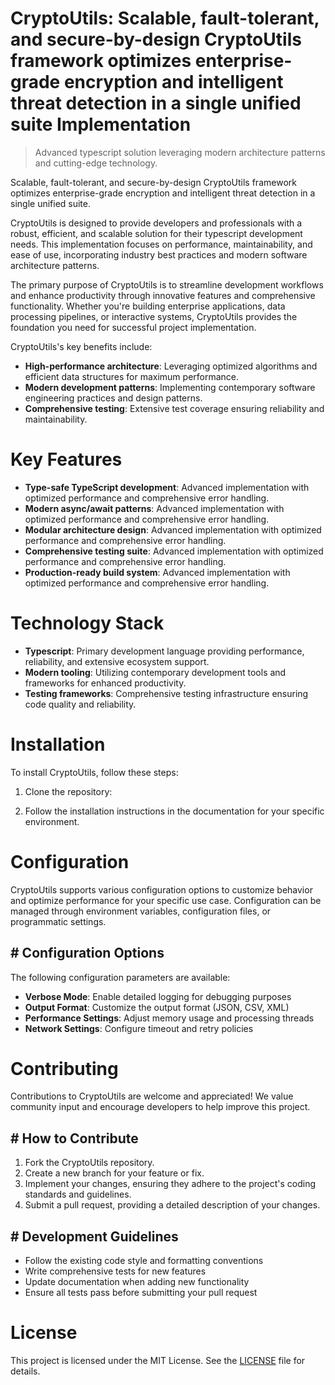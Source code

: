 <!-- fallback_CryptoUtils_20251001190547_74235 -->

# CryptoUtils: Scalable, fault-tolerant, and secure-by-design CryptoUtils framework optimizes enterprise-grade encryption and intelligent threat detection in a single unified suite Implementation
> Advanced typescript solution leveraging modern architecture patterns and cutting-edge technology.

Scalable, fault-tolerant, and secure-by-design CryptoUtils framework optimizes enterprise-grade encryption and intelligent threat detection in a single unified suite.

CryptoUtils is designed to provide developers and professionals with a robust, efficient, and scalable solution for their typescript development needs. This implementation focuses on performance, maintainability, and ease of use, incorporating industry best practices and modern software architecture patterns.

The primary purpose of CryptoUtils is to streamline development workflows and enhance productivity through innovative features and comprehensive functionality. Whether you're building enterprise applications, data processing pipelines, or interactive systems, CryptoUtils provides the foundation you need for successful project implementation.

CryptoUtils's key benefits include:

* **High-performance architecture**: Leveraging optimized algorithms and efficient data structures for maximum performance.
* **Modern development patterns**: Implementing contemporary software engineering practices and design patterns.
* **Comprehensive testing**: Extensive test coverage ensuring reliability and maintainability.

# Key Features

* **Type-safe TypeScript development**: Advanced implementation with optimized performance and comprehensive error handling.
* **Modern async/await patterns**: Advanced implementation with optimized performance and comprehensive error handling.
* **Modular architecture design**: Advanced implementation with optimized performance and comprehensive error handling.
* **Comprehensive testing suite**: Advanced implementation with optimized performance and comprehensive error handling.
* **Production-ready build system**: Advanced implementation with optimized performance and comprehensive error handling.

# Technology Stack

* **Typescript**: Primary development language providing performance, reliability, and extensive ecosystem support.
* **Modern tooling**: Utilizing contemporary development tools and frameworks for enhanced productivity.
* **Testing frameworks**: Comprehensive testing infrastructure ensuring code quality and reliability.

# Installation

To install CryptoUtils, follow these steps:

1. Clone the repository:


2. Follow the installation instructions in the documentation for your specific environment.

# Configuration

CryptoUtils supports various configuration options to customize behavior and optimize performance for your specific use case. Configuration can be managed through environment variables, configuration files, or programmatic settings.

## # Configuration Options

The following configuration parameters are available:

* **Verbose Mode**: Enable detailed logging for debugging purposes
* **Output Format**: Customize the output format (JSON, CSV, XML)
* **Performance Settings**: Adjust memory usage and processing threads
* **Network Settings**: Configure timeout and retry policies

# Contributing

Contributions to CryptoUtils are welcome and appreciated! We value community input and encourage developers to help improve this project.

## # How to Contribute

1. Fork the CryptoUtils repository.
2. Create a new branch for your feature or fix.
3. Implement your changes, ensuring they adhere to the project's coding standards and guidelines.
4. Submit a pull request, providing a detailed description of your changes.

## # Development Guidelines

* Follow the existing code style and formatting conventions
* Write comprehensive tests for new features
* Update documentation when adding new functionality
* Ensure all tests pass before submitting your pull request

# License

This project is licensed under the MIT License. See the [LICENSE](https://github.com/weiquan98/CryptoUtils/blob/main/LICENSE) file for details.
